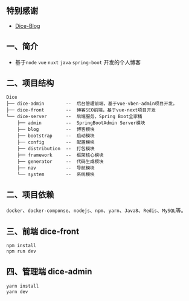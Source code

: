 ## 特别感谢

- [Dice-Blog](https://github.com/bihell/Dice)

## 一、简介

* 基于`node` `vue` `nuxt` `java` `spring-boot`  开发的个人博客

## 二、项目结构

```
Dice
├── dice-admin        --  后台管理前端，基于vue-vben-admin项目开发。
├── dice-front        --  博客SEO前端，基于vue-next项目开发
└── dice-server       --  后端服务，Spring Boot全家桶
    ├── admin         --  SpringBootAdmin Server模块
    ├── blog          --  博客模块
    ├── bootstrap     --  启动模块
    ├── config        --  配置模块
    ├── distribution  --  打包模块
    ├── framework     --  框架核心模块
    ├── generator     --  代码生成模块
    ├── nav           --  导航模块
    └── system        --  系统模块
```

## 二、项目依赖

`docker`、`docker-componse`、`nodejs`、`npm`、`yarn`、`Java8`、`Redis`、`MySQL`等。

## 三、前端 dice-front

```Bash
npm install
npm run dev
```

## 四、管理端 dice-admin

```Bash
yarn install
yarn dev
```
